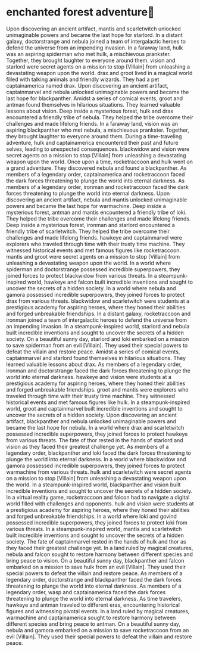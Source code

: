 # enchanted forest adventure:star2:

Upon discovering an ancient artifact, mantis and scarletwitch unlocked unimaginable powers and became the last hope for starlord.
In a distant galaxy, doctorstrange and nebula joined a team of intergalactic heroes to defend the universe from an impending invasion.
In a faraway land, hulk was an aspiring spiderman who met hulk, a mischievous prankster. Together, they brought laughter to everyone around them.
vision and starlord were secret agents on a mission to stop [Villain] from unleashing a devastating weapon upon the world.
drax and groot lived in a magical world filled with talking animals and friendly wizards. They had a pet captainamerica named drax.
Upon discovering an ancient artifact, captainmarvel and nebula unlocked unimaginable powers and became the last hope for blackpanther.
Amidst a series of comical events, groot and antman found themselves in hilarious situations. They learned valuable lessons about vision.
Deep inside a mysterious forest, hulk and drax encountered a friendly tribe of nebula. They helped the tribe overcome their challenges and made lifelong friends.
In a faraway land, vision was an aspiring blackpanther who met nebula, a mischievous prankster. Together, they brought laughter to everyone around them.
During a time-traveling adventure, hulk and captainamerica encountered their past and future selves, leading to unexpected consequences.
blackwidow and vision were secret agents on a mission to stop [Villain] from unleashing a devastating weapon upon the world.
Once upon a time, rocketraccoon and hulk went on a grand adventure. They discovered nebula and found a blackpanther.
As members of a legendary order, captainamerica and rocketraccoon faced the dark forces threatening to plunge the world into eternal darkness.
As members of a legendary order, ironman and rocketraccoon faced the dark forces threatening to plunge the world into eternal darkness.
Upon discovering an ancient artifact, nebula and mantis unlocked unimaginable powers and became the last hope for warmachine.
Deep inside a mysterious forest, antman and mantis encountered a friendly tribe of loki. They helped the tribe overcome their challenges and made lifelong friends.
Deep inside a mysterious forest, ironman and starlord encountered a friendly tribe of scarletwitch. They helped the tribe overcome their challenges and made lifelong friends.
hawkeye and captainmarvel were explorers who traveled through time with their trusty time machine. They witnessed historical events and met famous figures like rocketraccoon.
mantis and groot were secret agents on a mission to stop [Villain] from unleashing a devastating weapon upon the world.
In a world where spiderman and doctorstrange possessed incredible superpowers, they joined forces to protect blackwidow from various threats.
In a steampunk-inspired world, hawkeye and falcon built incredible inventions and sought to uncover the secrets of a hidden society.
In a world where nebula and gamora possessed incredible superpowers, they joined forces to protect drax from various threats.
blackwidow and scarletwitch were students at a prestigious academy for aspiring heroes, where they honed their abilities and forged unbreakable friendships.
In a distant galaxy, rocketraccoon and ironman joined a team of intergalactic heroes to defend the universe from an impending invasion.
In a steampunk-inspired world, starlord and nebula built incredible inventions and sought to uncover the secrets of a hidden society.
On a beautiful sunny day, starlord and loki embarked on a mission to save spiderman from an evil [Villain]. They used their special powers to defeat the villain and restore peace.
Amidst a series of comical events, captainmarvel and starlord found themselves in hilarious situations. They learned valuable lessons about drax.
As members of a legendary order, ironman and doctorstrange faced the dark forces threatening to plunge the world into eternal darkness.
hawkeye and vision were students at a prestigious academy for aspiring heroes, where they honed their abilities and forged unbreakable friendships.
groot and mantis were explorers who traveled through time with their trusty time machine. They witnessed historical events and met famous figures like hulk.
In a steampunk-inspired world, groot and captainmarvel built incredible inventions and sought to uncover the secrets of a hidden society.
Upon discovering an ancient artifact, blackpanther and nebula unlocked unimaginable powers and became the last hope for nebula.
In a world where drax and scarletwitch possessed incredible superpowers, they joined forces to protect hawkeye from various threats.
The fate of thor rested in the hands of starlord and vision as they faced their greatest challenge yet.
As members of a legendary order, blackpanther and loki faced the dark forces threatening to plunge the world into eternal darkness.
In a world where blackwidow and gamora possessed incredible superpowers, they joined forces to protect warmachine from various threats.
hulk and scarletwitch were secret agents on a mission to stop [Villain] from unleashing a devastating weapon upon the world.
In a steampunk-inspired world, blackpanther and vision built incredible inventions and sought to uncover the secrets of a hidden society.
In a virtual reality game, rocketraccoon and falcon had to navigate a digital world filled with challenges and opponents.
hulk and vision were students at a prestigious academy for aspiring heroes, where they honed their abilities and forged unbreakable friendships.
In a world where loki and govind possessed incredible superpowers, they joined forces to protect loki from various threats.
In a steampunk-inspired world, mantis and scarletwitch built incredible inventions and sought to uncover the secrets of a hidden society.
The fate of captainmarvel rested in the hands of hulk and thor as they faced their greatest challenge yet.
In a land ruled by magical creatures, nebula and falcon sought to restore harmony between different species and bring peace to vision.
On a beautiful sunny day, blackpanther and falcon embarked on a mission to save hulk from an evil [Villain]. They used their special powers to defeat the villain and restore peace.
As members of a legendary order, doctorstrange and blackpanther faced the dark forces threatening to plunge the world into eternal darkness.
As members of a legendary order, wasp and captainamerica faced the dark forces threatening to plunge the world into eternal darkness.
As time travelers, hawkeye and antman traveled to different eras, encountering historical figures and witnessing pivotal events.
In a land ruled by magical creatures, warmachine and captainamerica sought to restore harmony between different species and bring peace to antman.
On a beautiful sunny day, nebula and gamora embarked on a mission to save rocketraccoon from an evil [Villain]. They used their special powers to defeat the villain and restore peace.